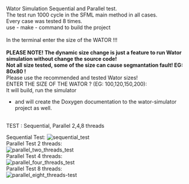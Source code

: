 Wator Simulation Sequential and Parallel test.<br>
The test run 1000 cycle in the SFML main method in all cases.<br>
Every case was tested 8 times.<br>
use - make - command to build the project <br>
<br>
In the terminal enter the size of the WATOR !!!<br>
<br>
**PLEASE NOTE! The dynamic size change is just a feature to run Wator simulation without change the source code!<br>
Not all size tested, some of the size can cause segmantation fault! EG: 80x80 !**<br>
Please use the recommended and tested Wator sizes!<br>
ENTER THE SIZE OF THE WATOR ? (EG: 100,120,150,200):
<br>
It will build, run the simulator <br>
 - and will create the Doxygen documentation to the wator-simulator project as well.<br>
<br>
TEST : Sequential, Parallel 2,4,8 threads<br>

Sequential Test:<be>
![sequential_test](https://user-images.githubusercontent.com/32070154/39638911-a3509f96-4fbf-11e8-9ab1-0fd6dfd42e49.png)
<br>
Parallel Test 2 threads:<br>
![parallel_two_threads_test](https://user-images.githubusercontent.com/32070154/39638953-c3f78034-4fbf-11e8-861b-3124ad529720.png)
<br>
Parallel Test 4 threads:<br>
![parallel_four_threads_test](https://user-images.githubusercontent.com/32070154/39638975-d606e8e6-4fbf-11e8-8495-04134997cd02.png)
<br>
Parallel Test 8 threads:<br> 
![parallel_eight_threads-test](https://user-images.githubusercontent.com/32070154/39638990-df568514-4fbf-11e8-9eed-929926e4d86b.png)
